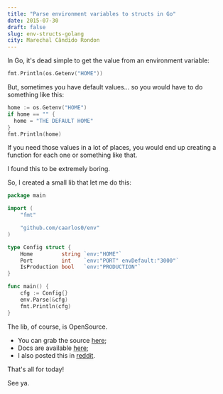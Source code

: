 ```yaml
---
title: "Parse environment variables to structs in Go"
date: 2015-07-30
draft: false
slug: env-structs-golang
city: Marechal Cândido Rondon
---
```


In Go, it's dead simple to get the value from an environment variable:

```go
fmt.Println(os.Getenv("HOME"))
```

But, sometimes you have default values… so you would have to do something
like this:

```go
home := os.Getenv("HOME")
if home == "" {
  home = "THE DEFAULT HOME"
}
fmt.Println(home)
```

If you need those values in a lot of places, you would end up creating a function for each one or something like that.

I found this to be extremely boring.

So, I created a small lib that let me do this:

```go
package main

import (
    "fmt"

    "github.com/caarlos0/env"
)

type Config struct {
    Home         string `env:"HOME"`
    Port         int    `env:"PORT" envDefault:"3000"`
    IsProduction bool   `env:"PRODUCTION"`
}

func main() {
    cfg := Config{}
    env.Parse(&cfg)
    fmt.Println(cfg)
}
```

The lib, of course, is OpenSource.

- You can grab the source [here](https://github.com/caarlos0/env);
- Docs are available [here](http://godoc.org/github.com/caarlos0/env);
- I also posted this in [reddit](http://redd.it/3f81v5).

That's all for today!

See ya.